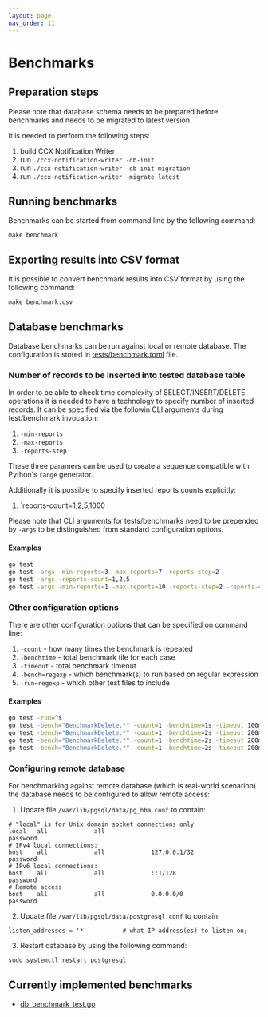 ```yaml
---
layout: page
nav_order: 11
---
```


# Benchmarks

## Preparation steps

Please note that database schema needs to be prepared before benchmarks and
needs to be migrated to latest version.

It is needed to perform the following steps:

1. build CCX Notification Writer
1. run `./ccx-notification-writer -db-init`
1. run `./ccx-notification-writer -db-init-migration`
1. run `./ccx-notification-writer -migrate latest`

## Running benchmarks

Benchmarks can be started from command line by the following command:

```
make benchmark
```

## Exporting results into CSV format

It is possible to convert benchmark results into CSV format by using the following command:

```
make benchmark.csv
```

## Database benchmarks

Database benchmarks can be run against local or remote database. The
configuration is stored in
[tests/benchmark.toml](https://github.com/RedHatInsights/ccx-notification-writer/blob/master/tests/benchmark.toml)
file.

### Number of records to be inserted into tested database table

In order to be able to check time complexity of SELECT/INSERT/DELETE operations
it is needed to have a technology to specify number of inserted records. It can
be specified via the followin CLI arguments during test/benchmark invocation:

1. `-min-reports`
1. `-max-reports`
1. `-reports-step`

These three paramers can be used to create a sequence compatible with Python's `range` generator.

Additionally it is possible to specify inserted reports counts explicitly:

1. `reports-count=1,2,5,1000

Please note that CLI arguments for tests/benchmarks need to be prepended by `-args` to be distinguished from standard configuration options.

#### Examples

```bash
go test
go test -args -min-reports=3 -max-reports=7 -reports-step=2
go test -args -reports-count=1,2,5
go test -args -min-reports=1 -max-reports=10 -reports-step=2 -reports-count=1,2,5
```

### Other configuration options

There are other configuration options that can be specified on command line:

1. `-count` - how many times the benchmark is repeated
1. `-benchtime` - total benchmark tile for each case
1. `-timeout` - total benchmark timeout
1. `-bench=regexp` - which benchmark(s) to run based on regular expression
1. `-run=regexp` - which other test files to include

#### Examples

```bash
go test -run=^$
go test -bench="BenchmarkDelete.*" -count=1 -benchtime=1s -timeout 100m -run=^$
go test -bench="BenchmarkDelete.*" -count=1 -benchtime=2s -timeout 200m -run=^$$ -args -min-reports=3 -max-reports=7 -reports-step=2
go test -bench="BenchmarkDelete.*" -count=1 -benchtime=2s -timeout 200m -run=^$$ -args -reports-count=1,2,5
go test -bench="BenchmarkDelete.*" -count=1 -benchtime=2s -timeout 200m -run=^$$ -args -min-reports=1 -max-reports=10 -reports-step=2 -reports-count=1,2,5
```

### Configuring remote database

For benchmarking against remote database (which is real-world scenarion) the
database needs to be configured to allow remote access:

1. Update file `/var/lib/pgsql/data/pg_hba.conf` to contain:

```
# "local" is for Unix domain socket connections only
local   all             all                                     password
# IPv4 local connections:
host    all             all             127.0.0.1/32            password
# IPv6 local connections:
host    all             all             ::1/128                 password
# Remote access
host    all             all             0.0.0.0/0               password
```

2. Update file `/var/lib/pgsql/data/postgresql.conf` to contain:

```
listen_addresses = '*'          # what IP address(es) to listen on;
```

3. Restart database by using the following command:

```
sudo systemctl restart postgresql
```



## Currently implemented benchmarks

* [db_benchmark_test.go](./packages/db_benchmark_test.html)
